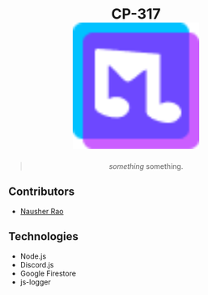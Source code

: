 <h1 align="center">
  CP-317
  <br>
  <a href=""><img src="public/icon.png" width="250"/></a>
</h1>

<blockquote align="center">
  <em>something</em> something.
</blockquote>

## Contributors
- [Nausher Rao](https://www.github.com/sherrao)<br>

## Technologies
- Node.js
- Discord.js
- Google Firestore
- js-logger

